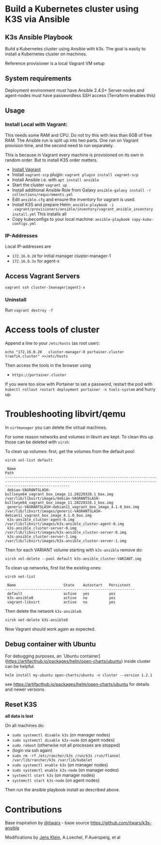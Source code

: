 # Build a Kubernetes cluster using K3S via Ansible

## K3s Ansible Playbook

Build a Kubernetes cluster using Ansible with k3s.
The goal is easily to install a Kubernetes cluster on machines.

Reference provisioner is a local Vagrant VM setup

## System requirements

Deployment environment must have Ansible 2.4.0+
Server-nodes and agent-nodes must have passwordless SSH access (Terraform enables this)

## Usage

### Install Local with Vagrant:

This needs some RAM and CPU.
Do not try this with less than 6GB of free RAM.
The Ansible run is split up into two parts.
One run on Vagrant provision time, and the second need to run separately.

This is because in Vagrant every machine is provisioned on its own in random order.
But to install K3S order matters.

- [Install Vagrant](https://www.vagrantup.com/docs/installation)
- Install `vagrant-scp` plugin: ```vagrant plugin install vagrant-scp```
- Install Ansible i.e. with `apt install ansible`
- Start the cluster `vagrant up`
- Install additional Ansible Role from Galaxy `ansible-galaxy install -r collections/requirements.yml`
- Edit `ansible.cfg` and ensure the inventory for vagrant is used.
- Install K3S and prepare Helm: `ansible-playbook -i .vagrant/provisioners/ansible/inventory/vagrant_ansible_inventory install.yml`
  This installs all
- Copy kubeconfigs to your local machine: `ansible-playbook copy-kube-configs.yml`

### IP-Addresses

Local IP-addresses are

- `172.16.0.20` for initial manager cluster-manager-1
- `172.16.0.3x` for agent-x

## Access Vagrant Servers

```shell
vagrant ssh cluster-[manager|agent]-x
```

### Uninstall

Run `vagrant destroy -f`

# Access tools of cluster

Append a line to your `/etc/hosts` (as root user):

```shell
echo "172.16.0.20	cluster-manager-0 portainer.cluster traefik.cluster" >>/etc/hosts
```

Then access the tools in the browser using

- `https://portainer.cluster`

If you were too slow with Portainer to set a password, restart the pod with `kubectl rollout restart deployment portainer -n tools-system` and hurry up.


# Troubleshooting libvirt/qemu

In `virtmanager` you can delete the virtual machines.

For some reason networks and volumes in libvirt are kept.
To clean this up those can be deleted with `virsh`:

To clean up volumes: first, get the volumes from the default pool:
```
virsh vol-list default

 Name                                                                     Path
--------------------------------------------------------------------------------------------------------------------------------------------------------------------------
 debian-VAGRANTSLASH-bullseye64_vagrant_box_image_11.20220328.1_box.img   /var/lib/libvirt/images/debian-VAGRANTSLASH-bullseye64_vagrant_box_image_11.20220328.1_box.img
 generic-VAGRANTSLASH-debian11_vagrant_box_image_4.1.0_box.img            /var/lib/libvirt/images/generic-VAGRANTSLASH-debian11_vagrant_box_image_4.1.0_box.img
 k3s-ansible_cluster-agent-0.img                                          /var/lib/libvirt/images/k3s-ansible_cluster-agent-0.img
 k3s-ansible_cluster-server-0.img                                         /var/lib/libvirt/images/k3s-ansible_cluster-server-0.img
 k3s-ansible_cluster-server-1.img                                         /var/lib/libvirt/images/k3s-ansible_cluster-server-1.img

```

Then for each VARIANT volume starting with `k3s-ansible` remove do:

```
virsh vol-delete --pool default k3s-ansible_cluster-VARIANT.img
```

To clean up networks, first list the existing ones:

```
virsh net-list

 Name                      State    Autostart   Persistent
------------------------------------------------------------
 default                   active   yes         yes
 k3s-ansible0              active   no          yes
 vagrant-libvirt           active   no          yes

```

Then delete the network `k3s-ansible0`.

```
virsh net-delete k3s-ansible0
```

Now Vagrant should work again as expected.


## Debug container with Ubuntu

For debugging purposes, an `Ubuntu container](https://artifacthub.io/packages/helm/open-charts/ubuntu) inside cluster can be helpful.

```shell
helm install my-ubuntu open-charts/ubuntu -n cluster --version 1.2.1
```
see https://artifacthub.io/packages/helm/open-charts/ubuntu for details and newer versions.

## Reset K3S

**all data is lost**

On all machines do:

- `sudo systemctl disable k3s` (on manager nodes)
- `sudo systemctl disable k3s-node` (on agent nodes)
- `sudo reboot` (otherwise not all processes are stopped)
- (login via ssh again)
- `sudo rm -rf /etc/rancher/k3s /run/k3s /run/flannel /var/lib/rancher/k3s /var/lib/kubelet`
- `sudo systemctl enable k3s` (on manager nodes)
- `sudo systemctl enable k3s-node` (on manager nodes)
- `systemctl start k3s` (on manager nodes)
- `systemctl start k3s-node` (on agent nodes)

Then run the ansible playbook install as described above.

# Contributions

Base inspiration by [@itwars](https://github.com/itwars) - base source <https://github.com/itwars/k3s-ansible>

Modifications by [Jens Klein](https://github.com/jensens), A.Loechel, P.Auersperg, et al
